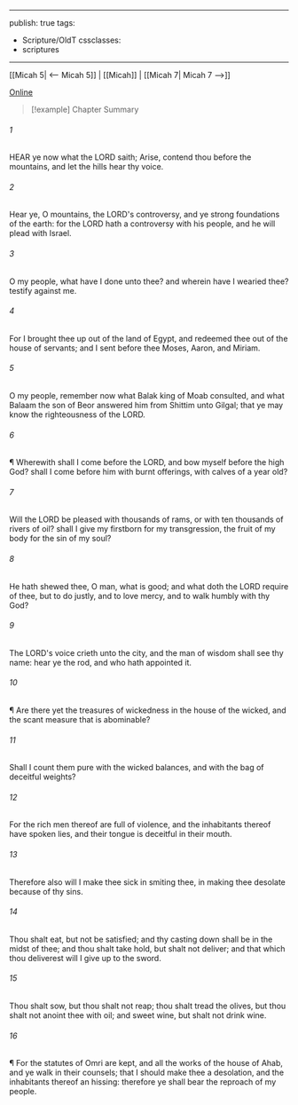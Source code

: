 

---
publish: true
tags:
  - Scripture/OldT
cssclasses:
  - scriptures
---
[[Micah 5| <-- Micah 5]] | [[Micah]] | [[Micah 7| Micah 7 -->]]

[Online](https://churchofjesuschrist.org/study/scriptures/ot/micah/6?lang=eng)

>[!example] Chapter Summary
>
###### 1
HEAR ye now what the LORD saith; Arise, contend thou before the mountains, and let the hills hear thy voice.
###### 2
Hear ye, O mountains, the LORD's controversy, and ye strong foundations of the earth: for the LORD hath a controversy with his people, and he will plead with Israel.
###### 3
O my people, what have I done unto thee?  and wherein have I wearied thee?  testify against me.
###### 4
For I brought thee up out of the land of Egypt, and redeemed thee out of the house of servants; and I sent before thee Moses, Aaron, and Miriam.
###### 5
O my people, remember now what Balak king of Moab consulted, and what Balaam the son of Beor answered him from Shittim unto Gilgal; that ye may know the righteousness of the LORD.
###### 6
¶ Wherewith shall I come before the LORD, and bow myself before the high God?  shall I come before him with burnt offerings, with calves of a year old?
###### 7
Will the LORD be pleased with thousands of rams, or with ten thousands of rivers of oil?  shall I give my firstborn for my transgression, the fruit of my body for the sin of my soul?
###### 8
He hath shewed thee, O man, what is good; and what doth the LORD require of thee, but to do justly, and to love mercy, and to walk humbly with thy God?
###### 9
The LORD's voice crieth unto the city, and the man of wisdom shall see thy name: hear ye the rod, and who hath appointed it.
###### 10
¶ Are there yet the treasures of wickedness in the house of the wicked, and the scant measure that is abominable?
###### 11
Shall I count them pure with the wicked balances, and with the bag of deceitful weights?
###### 12
For the rich men thereof are full of violence, and the inhabitants thereof have spoken lies, and their tongue is deceitful in their mouth.
###### 13
Therefore also will I make thee sick in smiting thee, in making thee desolate because of thy sins.
###### 14
Thou shalt eat, but not be satisfied; and thy casting down shall be in the midst of thee; and thou shalt take hold, but shalt not deliver; and that which thou deliverest will I give up to the sword.
###### 15
Thou shalt sow, but thou shalt not reap; thou shalt tread the olives, but thou shalt not anoint thee with oil; and sweet wine, but shalt not drink wine.
###### 16
¶ For the statutes of Omri are kept, and all the works of the house of Ahab, and ye walk in their counsels; that I should make thee a desolation, and the inhabitants thereof an hissing: therefore ye shall bear the reproach of my people.



